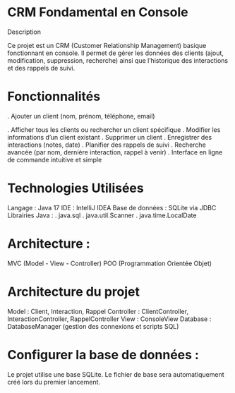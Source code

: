# CRM Fondamental en Console
Description  

Ce projet est un CRM (Customer Relationship Management) basique fonctionnant en console.
Il permet de gérer les données des clients (ajout, modification, suppression, recherche) ainsi que l’historique des interactions et des rappels de suivi.

# Fonctionnalités

. Ajouter un client (nom, prénom, téléphone, email)  

. Afficher tous les clients ou rechercher un client spécifique
. Modifier les informations d’un client existant
. Supprimer un client
. Enregistrer des interactions (notes, date)
. Planifier des rappels de suivi
. Recherche avancée (par nom, dernière interaction, rappel à venir)
. Interface en ligne de commande intuitive et simple

# Technologies Utilisées

Langage : Java 17
IDE : IntelliJ IDEA
Base de données : SQLite via JDBC
Librairies Java :
. java.sql
. java.util.Scanner
. java.time.LocalDate

# Architecture :

MVC (Model - View - Controller)
POO (Programmation Orientée Objet)

# Architecture du projet

Model : Client, Interaction, Rappel
Controller : ClientController, InteractionController, RappelController
View : ConsoleView
Database : DatabaseManager (gestion des connexions et scripts SQL)

# Configurer la base de données :

Le projet utilise une base SQLite.
Le fichier de base sera automatiquement créé lors du premier lancement.
